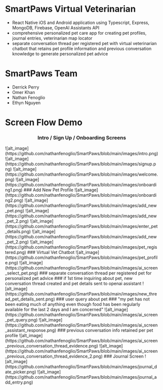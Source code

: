 # SmartPaws Virtual Veterinarian
- React Native iOS and Android application using Typescript, Express, MongoDB, Firebase, OpenAI Assistants API
- comprehensive personalized pet care app for creating pet profiles, journal entries, veterinarian map locator
- separate conversation thread per registered pet with virtual veterinarian chatbot that retains pet profile information and previous conversation knowledge to generate personalized pet advice

# SmartPaws Team
- Derrick Perry 
- Omer Khan
- Nathan Fenoglio
- Ethyn Nguyen

# Screen Flow Demo
<div style="text-align: center;">
  <h3>Intro / Sign Up / Onboarding Screens</h3>
</div>
![alt_image](https://github.com/nathanfenoglio/SmartPaws/blob/main/images/intro.png)
![alt_image](https://github.com/nathanfenoglio/SmartPaws/blob/main/images/signup.png)
![alt_image](https://github.com/nathanfenoglio/SmartPaws/blob/main/images/welcome.png)
![alt_image](https://github.com/nathanfenoglio/SmartPaws/blob/main/images/onboarding1.png)
### Add New Pet Profile
![alt_image](https://github.com/nathanfenoglio/SmartPaws/blob/main/images/onboarding2.png)
![alt_image](https://github.com/nathanfenoglio/SmartPaws/blob/main/images/add_new_pet.png)
![alt_image](https://github.com/nathanfenoglio/SmartPaws/blob/main/images/add_new_pet_2.png)
![alt_image](https://github.com/nathanfenoglio/SmartPaws/blob/main/images/enter_pet_details.png)
![alt_image](https://github.com/nathanfenoglio/SmartPaws/blob/main/images/add_new_pet_2.png)
![alt_image](https://github.com/nathanfenoglio/SmartPaws/blob/main/images/pet_registered.png)
### Virtual Vet Chatbot
![alt_image](https://github.com/nathanfenoglio/SmartPaws/blob/main/images/pet_profile.png)
![alt_image](https://github.com/nathanfenoglio/SmartPaws/blob/main/images/ai_screen_select_pet.png)
### separate conversation thread per registered pet for personalized pet advice
### if 1st time inquiring about pet, new conversation thread created and pet details sent to openai assistant
![alt_image](https://github.com/nathanfenoglio/SmartPaws/blob/main/images/new_thread_pet_details_sent.png)
### user query about pet
### "my pet has not been eating much of anything even though food has been regularly available for the last 2 days and I am concerned"
![alt_image](https://github.com/nathanfenoglio/SmartPaws/blob/main/images/ai_screen_pet_query.png)
![alt_image](https://github.com/nathanfenoglio/SmartPaws/blob/main/images/ai_screen_assistant_response.png)
### previous conversation info retained per pet profile
![alt_image](https://github.com/nathanfenoglio/SmartPaws/blob/main/images/ai_screen_previous_conversation_thread_evidence.png)
![alt_image](https://github.com/nathanfenoglio/SmartPaws/blob/main/images/ai_screen_previous_conversation_thread_evidence_2.png)
### Journal Screen
![alt_image](https://github.com/nathanfenoglio/SmartPaws/blob/main/images/journal_date_picker.png)
![alt_image](https://github.com/nathanfenoglio/SmartPaws/blob/main/images/journal_add_entry.png)
